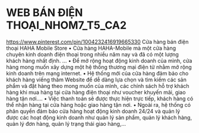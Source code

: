 # WEB BÁN ĐIỆN THOẠI_NHOM7_T5_CA2
https://www.pinterest.com/pin/1004232416919665330
Cửa hàng bán điện thoại HAHA Mobile Store
•	Cửa hàng HAHA-Mobile mà một cửa hàng chuyên kinh doanh điện thoại trong nhiều năm nay và đã có một lượng khách hàng nhất định. ...
•	Để mở rộng hoạt động kinh doanh của mình, cửa hàng mong muốn xây dựng một hệ thống thương mại điện tử nhằm mở rộng kinh doanh trên mạng internet. 
•	Hệ thống mới của cửa hàng đảm bảo cho khách hàng viếng thăm Website để dễ dàng lựa chọn và tìm kiếm các sản phẩm và đặt hàng theo mong muốn của mình, các chính sách hỗ trợ khách hàng khi mua hàng tại cửa hàng điện thoại như voucher khuyến mãi, giao hàng tận nơi.... 
•	Việc thanh toán sẽ được thực hiện trực tiếp, khách hàng có thể nhận hàng tại cửa hàng hoặc giao hàng tận nơi. 
•	Ngoài ra, hệ thống có phân quyền đảm bảo cửa hàng hoạt động kinh doanh 24/24 và quản lý được các hoạt động kinh doanh như quản lý sản phẩm, quản lý khách hàng, quản lý đơn hàng, quản lý trạng thái giao hàng,...		
				
